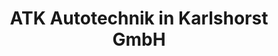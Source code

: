 ---
title: "ATK Autotechnik in Karlshorst GmbH"
url: /berlin/atk-autotechnik-in-karlshorst-gmbh/
shop: Autowerkstatt
---